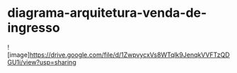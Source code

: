 # diagrama-arquitetura-venda-de-ingresso

![image]https://drive.google.com/file/d/1ZwpvycxVs8WTqlk9JenqkVVFTzQDGU1i/view?usp=sharing
